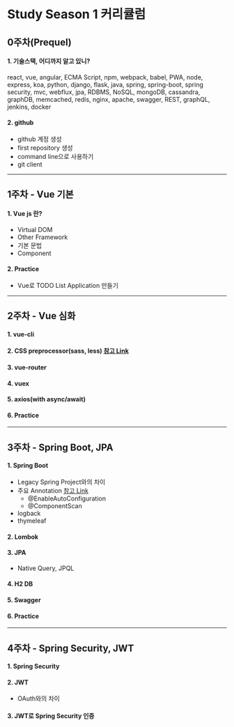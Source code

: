 # Study Season 1 커리큘럼

## 0주차(Prequel)
#### 1. 기술스택, 어디까지 알고 있니?
react, vue, angular, ECMA Script, npm, webpack, babel, PWA, node, express, koa, python, django, flask, java, spring, spring-boot, spring security, mvc, webflux, jpa, RDBMS, NoSQL, mongoDB, cassandra, graphDB, memcached, redis, nginx, apache, swagger, REST, graphQL, jenkins, docker
#### 2. github
* github 계정 생성
* first repository 생성
* command line으로 사용하기
* git client

***

## 1주차 - Vue 기본
#### 1. Vue js 란?
* Virtual DOM
* Other Framework
* 기본 문법
* Component
#### 2. Practice
* Vue로 TODO List Application 만들기

***

## 2주차 - Vue 심화
#### 1. vue-cli
#### 2. CSS preprocessor(sass, less) [참고 Link](https://findawayer.tistory.com/entry/Sass-LESS-%EB%93%B1%EC%9D%84-%EA%B6%8C%EC%9E%A5%ED%95%98%EB%8A%94-%EC%9D%B4%EC%9C%A0)
#### 3. vue-router
#### 4. vuex
#### 5. axios(with async/await)
#### 6. Practice

***

## 3주차 - Spring Boot, JPA
#### 1. Spring Boot
* Legacy Spring Project와의 차이
* 주요 Annotation [참고 Link](https://jhleed.tistory.com/126)
  * @EnableAutoConfiguration
  * @ComponentScan
* logback
* thymeleaf
#### 2. Lombok
#### 3. JPA
* Native Query, JPQL
#### 4. H2 DB
#### 5. Swagger
#### 6. Practice

***

## 4주차 - Spring Security, JWT
#### 1. Spring Security
#### 2. JWT
* OAuth와의 차이
#### 3. JWT로 Spring Security 인증

